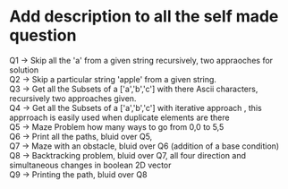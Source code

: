 <h1> Add description to all the self made question</h1>


Q1 -> Skip all the 'a' from a given string recursively, two appraoches for solution <br>
Q2 -> Skip a particular string 'apple' from a given string. <br>
Q3 -> Get all the Subsets of a ['a','b','c'] with there Ascii characters, recursively two approaches given. <br>
Q4 -> Get all the Subsets of a ['a','b','c'] with iterative approach , this apprroach is easily used when duplicate elements are there <br>
Q5 -> Maze Problem how many ways to go from 0,0 to 5,5 <br>
Q6 -> Print all the paths, bluid over Q5,<br>
Q7 -> Maze with an obstacle, bluid over Q6 (addition of a base condition)<br>
Q8 -> Backtracking problem, bluid over Q7, all four direction and simultaneous changes in boolean 2D vector<br>
Q9 -> Printing the path, bluid over Q8<br>
